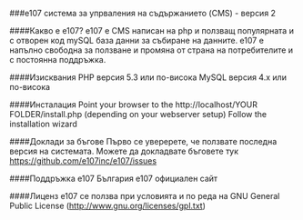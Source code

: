 ###e107 система за упрваления на съдържанието (CMS) - версия 2

####Какво е е107?
е107 е CMS написан на php и ползващ популярната и с отворен код mySQL база данни за събиране на данните. е107 е напълно свободна за ползване и промяна от страна на потребителите и с постоянна поддръжка.

####Изисквания
PHP версия 5.3 или по-висока
MySQL версия 4.x или по-висока

####Инсталация
Point your browser to the http://localhost/YOUR FOLDER/install.php (depending on your webserver setup)
Follow the installation wizard

####Доклади за бъгове
Първо се уверерете, че ползвате последна версия на системата. Можете да докладвате бъговете тук https://github.com/e107inc/e107/issues

####Поддръжка
e107 България
e107 официален сайт

####Лиценз
e107 се ползва при условията и по реда на GNU General Public License (http://www.gnu.org/licenses/gpl.txt)

